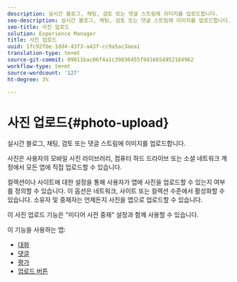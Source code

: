 ```yaml
---
description: 실시간 블로그, 채팅, 검토 또는 댓글 스트림에 이미지를 업로드합니다.
seo-description: 실시간 블로그, 채팅, 검토 또는 댓글 스트림에 이미지를 업로드합니다.
seo-title: 사진 업로드
solution: Experience Manager
title: 사진 업로드
uuid: 1fc92fbe-1dd4-43f3-a43f-cc9a5ac3aea1
translation-type: tm+mt
source-git-commit: 09011bac06f4a1c39836455f9d16654952184962
workflow-type: tm+mt
source-wordcount: '127'
ht-degree: 3%

---
```



# 사진 업로드{#photo-upload}

실시간 블로그, 채팅, 검토 또는 댓글 스트림에 이미지를 업로드합니다.

사진은 사용자의 모바일 사진 라이브러리, 컴퓨터 하드 드라이브 또는 소셜 네트워크 계정에서 모든 앱에 직접 업로드할 수 있습니다.

컬렉션이나 사이트에 대한 설정을 통해 사용자가 앱에 사진을 업로드할 수 있는지 여부를 정의할 수 있습니다. 이 옵션은 네트워크, 사이트 또는 컬렉션 수준에서 활성화할 수 있습니다. 소유자 및 중재자는 언제든지 사진을 앱으로 업로드할 수 있습니다.

이 사진 업로드 기능은 &quot;미디어 사전 중재&quot; 설정과 함께 사용할 수 있습니다.

이 기능을 사용하는 앱:

* [대화](/help/using/c-about-apps/c-chat-app/c-chat-app.md#c_chat_app)
* [댓글](/help/using/c-about-apps/c-comments/c-comments.md)
* [평가](/help/using/c-about-apps/c-reviews-app/c-reviews-app.md#c_reviews_app)
* [업로드 버튼](/help/using/c-about-apps/c-upload-button-app/c-upload-button-app.md#c_upload_button_app)

